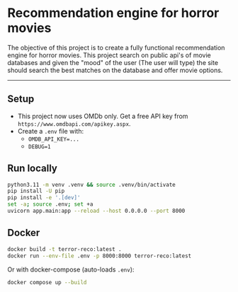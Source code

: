 
# Recommendation engine for horror movies

The objective of this project is to create a fully functional
recommendation engine for horror movies. This project search on
public api's of movie databases and given the "mood" of 
the user (The user will type) the site should search the 
best matches on the database and offer movie options.

---

## Setup

- This project now uses OMDb only. Get a free API key from `https://www.omdbapi.com/apikey.aspx`.
- Create a `.env` file with:
  - `OMDB_API_KEY=...`
  - `DEBUG=1`

## Run locally

```bash
python3.11 -m venv .venv && source .venv/bin/activate
pip install -U pip
pip install -e '.[dev]'
set -a; source .env; set +a
uvicorn app.main:app --reload --host 0.0.0.0 --port 8000
```

## Docker

```bash
docker build -t terror-reco:latest .
docker run --env-file .env -p 8000:8000 terror-reco:latest
```

Or with docker-compose (auto-loads `.env`):

```bash
docker compose up --build
```
